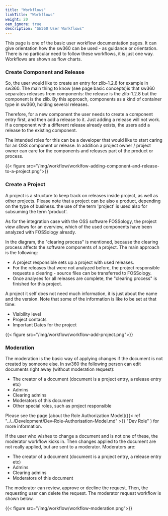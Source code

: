 ```yaml
---
title: "Workflows"
linkTitle: "Workflows"
weight: 20
oem_ignore: true
description: "SW360 User Workflows"
---
```


This page is one of the basic user workflow documentation pages. It can give orientation how the sw360 can be used - as guidance or orientation. There is no particular need to follow these workflows, it is just one way. Workflows are shown as flow charts.

### Create Component and Release

So, the user would like to create an entry for zlib-1.2.8 for example in sw360. The main thing to know (see page basic concepts)is that sw360 separates releases from components: the release is the zlib-1.2.8 but the component is the zlib. By this approach, components as a kind of container type in sw360, holding several releases.

Therefore, for a new component the user needs to create a component entry first, and then add a release to it. Just adding a release will not work. If a component with a different release already exists, the users add a release to the existing component.

The intended roles for this can be a developer that would like to start caring for an OSS component or release. In addition a project owner / project owner can care for the components and releases part of the product or process.

{{< figure src="/img/workflow/worklfow-adding-component-and-release-to-a-project.png">}}

### Create a Project

A project is a structure to keep track on releases inside project, as well as other projects. Please note that a project can be also a product, depending on the type of business. the use of the term 'project' is used also for subsuming the term 'product'.

As for the integration case with the OSS software FOSSology, the project view allows for an overview, which of the used components have been analyzed with FOSSology already.

In the diagram, the "clearing process" is mentioned, because the clearing process affects the software components of a project. The main approach is the following:

* A project responsible sets up a project with used releases.
* For the releases that were not analyzed before, the project responsible requests a clearing - source files can be transferred to FOSSology.
* Once analyses for all releases are complete, the "clearing process" is finished for this project.

A project it self does not need much information, it is just about the name and the version. Note that some of the information is like to be set at that time:

* Visibility level
* Project contacts
* Important Dates for the project

{{< figure src="/img/workflow/workflow-add-project.png">}}

### Moderation

The moderation is the basic way of applying changes if the document is not created by someone else. In sw360 the following person can edit documents right away (without moderation request):

* The creator of a document (document is a project entry, a release entry etc)
* Admins
* Clearing admins
* Moderators of this document
* Other special roles, such as project responsible 

Please see the page [about the Role Authorization Model]({{< ref "../../Development/Dev-Role-Authorisation-Model.md" >}} "Dev Role" ) for more information.

If the user who wishes to change a document and is not one of these, the moderator workflow kicks in. Then changes applied to the document are not really applied, but are sent to a moderator. Moderators are:

* The creator of a document (document is a project entry, a release entry etc)
* Admins
* Clearing admins
* Moderators of this document

The moderator can review, approve or decline the request. Then, the requesting user can delete the request. The moderator request workflow is shown below.

{{< figure src="/img/workflow/workflow-moderation.png">}}
